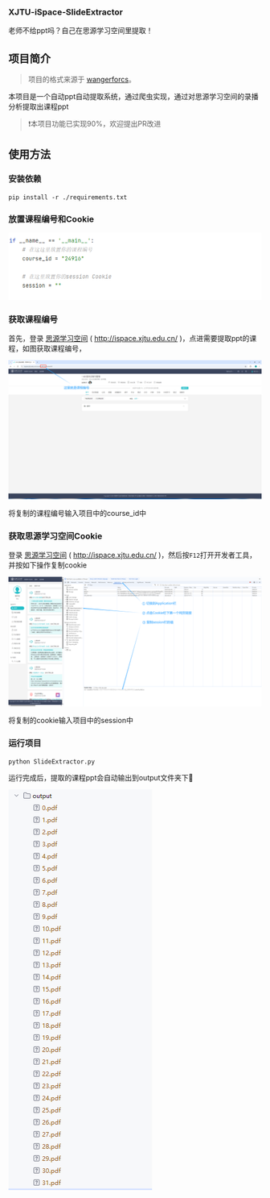 ### XJTU-iSpace-SlideExtractor
老师不给ppt吗？自己在思源学习空间里提取！

## 项目简介
> 项目的格式来源于 [wangerforcs](https://github.com/wangerforcs)。

本项目是一个自动ppt自动提取系统，通过爬虫实现，通过对思源学习空间的录播分析提取出课程ppt


> ❗本项目功能已实现90%，欢迎提出PR改进

## 使用方法

### 安装依赖
```shell
pip install -r ./requirements.txt
```
### 放置课程编号和Cookie

![image-20250415095058853](./assets/image-20250415095058853.png)

### 获取课程编号

首先，登录 [思源学习空间](http://ispace.xjtu.edu.cn/) ( http://ispace.xjtu.edu.cn/ )，点进需要提取ppt的课程，如图获取课程编号，

![image-20250415100121267](./assets/image-20250415100121267.png)

将复制的课程编号输入项目中的course_id中

### 获取思源学习空间Cookie

登录 [思源学习空间](http://ispace.xjtu.edu.cn/) ( http://ispace.xjtu.edu.cn/ )，然后按`F12`打开开发者工具，并按如下操作复制cookie

![image-20250415095640458](./assets/image-20250415095640458.png)

将复制的cookie输入项目中的session中

### 运行项目

```shell
python SlideExtractor.py
```



运行完成后，提取的课程ppt会自动输出到output文件夹下🌈

![image-20250415100310002](./assets/image-20250415100310002.png)